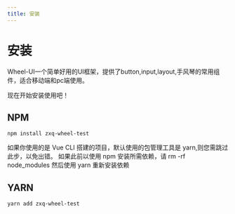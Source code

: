 ```yaml
---
title: 安装
---
```

# 安装
Wheel-UI一个简单好用的UI框架，提供了button,input,layout,手风琴的常用组件，适合移动端和pc端使用。

现在开始安装使用吧！
## NPM
```
npm install zxq-wheel-test
```
如果你使用的是 Vue CLI 搭建的项目，默认使用的包管理工具是 yarn,则您需跳过此步，以免出错。 
如果此前以使用 npm 安装所需依赖，请 rm -rf node_modules 然后使用 yarn 重新安装依赖

## YARN
```
yarn add zxq-wheel-test
```